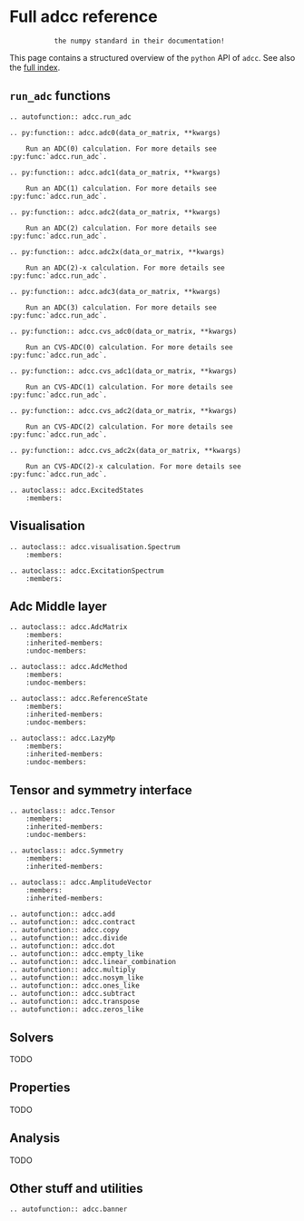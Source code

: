 # Full adcc reference

```note::  Work in progress. Many function do not yet follow
           the numpy standard in their documentation!

```

This page contains a structured overview of the
`python` API of `adcc`.
See also the [full index](genindex).

## `run_adc` functions
```eval_rst
.. autofunction:: adcc.run_adc

.. py:function:: adcc.adc0(data_or_matrix, **kwargs)

    Run an ADC(0) calculation. For more details see :py:func:`adcc.run_adc`.

.. py:function:: adcc.adc1(data_or_matrix, **kwargs)

    Run an ADC(1) calculation. For more details see :py:func:`adcc.run_adc`.

.. py:function:: adcc.adc2(data_or_matrix, **kwargs)

    Run an ADC(2) calculation. For more details see :py:func:`adcc.run_adc`.

.. py:function:: adcc.adc2x(data_or_matrix, **kwargs)

    Run an ADC(2)-x calculation. For more details see :py:func:`adcc.run_adc`.

.. py:function:: adcc.adc3(data_or_matrix, **kwargs)

    Run an ADC(3) calculation. For more details see :py:func:`adcc.run_adc`.

.. py:function:: adcc.cvs_adc0(data_or_matrix, **kwargs)

    Run an CVS-ADC(0) calculation. For more details see :py:func:`adcc.run_adc`.

.. py:function:: adcc.cvs_adc1(data_or_matrix, **kwargs)

    Run an CVS-ADC(1) calculation. For more details see :py:func:`adcc.run_adc`.

.. py:function:: adcc.cvs_adc2(data_or_matrix, **kwargs)

    Run an CVS-ADC(2) calculation. For more details see :py:func:`adcc.run_adc`.

.. py:function:: adcc.cvs_adc2x(data_or_matrix, **kwargs)

    Run an CVS-ADC(2)-x calculation. For more details see :py:func:`adcc.run_adc`.

.. autoclass:: adcc.ExcitedStates
    :members:
```

## Visualisation
```eval_rst
.. autoclass:: adcc.visualisation.Spectrum
    :members:

.. autoclass:: adcc.ExcitationSpectrum
    :members:
```


## Adc Middle layer
```eval_rst
.. autoclass:: adcc.AdcMatrix
    :members:
    :inherited-members:
    :undoc-members:

.. autoclass:: adcc.AdcMethod
    :members:
    :undoc-members:

.. autoclass:: adcc.ReferenceState
    :members:
    :inherited-members:
    :undoc-members:

.. autoclass:: adcc.LazyMp
    :members:
    :inherited-members:
    :undoc-members:

```

## Tensor and symmetry interface
```eval_rst
.. autoclass:: adcc.Tensor
    :members:
    :inherited-members:
    :undoc-members:

.. autoclass:: adcc.Symmetry
    :members:
    :inherited-members:

.. autoclass:: adcc.AmplitudeVector
    :members:
    :inherited-members:

.. autofunction:: adcc.add
.. autofunction:: adcc.contract
.. autofunction:: adcc.copy
.. autofunction:: adcc.divide
.. autofunction:: adcc.dot
.. autofunction:: adcc.empty_like
.. autofunction:: adcc.linear_combination
.. autofunction:: adcc.multiply
.. autofunction:: adcc.nosym_like
.. autofunction:: adcc.ones_like
.. autofunction:: adcc.subtract
.. autofunction:: adcc.transpose
.. autofunction:: adcc.zeros_like

```

## Solvers
TODO

## Properties
TODO

## Analysis
TODO

## Other stuff and utilities
```eval_rst
.. autofunction:: adcc.banner

```
